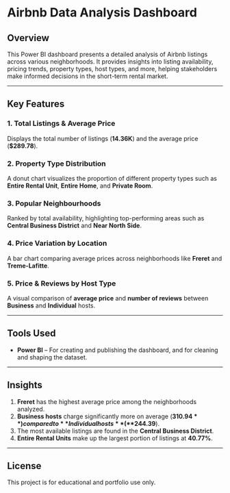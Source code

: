 # Airbnb Data Analysis Dashboard

## Overview

This Power BI dashboard presents a detailed analysis of Airbnb listings across various neighborhoods. It provides insights into listing availability, pricing trends, property types, host types, and more, helping stakeholders make informed decisions in the short-term rental market.

---

## Key Features

### 1. Total Listings & Average Price
Displays the total number of listings (**14.36K**) and the average price (**$289.78**).

### 2. Property Type Distribution
A donut chart visualizes the proportion of different property types such as **Entire Rental Unit**, **Entire Home**, and **Private Room**.

### 3. Popular Neighbourhoods
Ranked by total availability, highlighting top-performing areas such as **Central Business District** and **Near North Side**.

### 4. Price Variation by Location
A bar chart comparing average prices across neighborhoods like **Freret** and **Treme-Lafitte**.

### 5. Price & Reviews by Host Type
A visual comparison of **average price** and **number of reviews** between **Business** and **Individual** hosts.

---

## Tools Used

- **Power BI** – For creating and publishing the dashboard, and for cleaning and shaping the dataset.

---

## Insights

1. **Freret** has the highest average price among the neighborhoods analyzed.  
2. **Business hosts** charge significantly more on average (**$310.94**) compared to **Individual hosts** (**$244.39**).  
3. The most available listings are found in the **Central Business District**.  
4. **Entire Rental Units** make up the largest portion of listings at **40.77%**.

---

## License

This project is for educational and portfolio use only.

